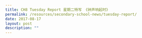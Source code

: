 ```yaml
---
title: CH8 Tuesday Report 星期二特写 《钟声响起时》
permalink: /resources/secondary-school-news/tuesday-report/
date: 2017-08-17
layout: post
description: ""
---
```

